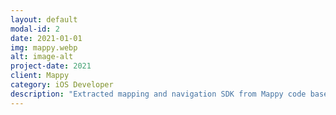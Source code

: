 ```yaml
---
layout: default
modal-id: 2
date: 2021-01-01
img: mappy.webp
alt: image-alt
project-date: 2021
client: Mappy
category: iOS Developer
description: "Extracted mapping and navigation SDK from Mappy code base, then provided support to RATP Smart Systems."
---
```

